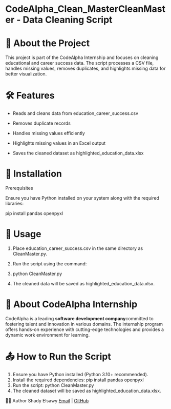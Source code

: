 # CodeAlpha_Clean_MasterCleanMaster - Data Cleaning Script

# 📌 About the Project

This project is part of the CodeAlpha Internship and focuses on cleaning educational and career success data. The script processes a CSV file, handles missing values, removes duplicates, and highlights missing data for better visualization.

# 🛠 Features

- Reads and cleans data from education_career_success.csv

- Removes duplicate records

- Handles missing values efficiently

- Highlights missing values in an Excel output

- Saves the cleaned dataset as highlighted_education_data.xlsx

# 🚀 Installation

Prerequisites

Ensure you have Python installed on your system along with the required libraries:

pip install pandas openpyxl

# 📂 Usage

1. Place education_career_success.csv in the same directory as CleanMaster.py.

2. Run the script using the command:

3. python CleanMaster.py

4. The cleaned data will be saved as highlighted_education_data.xlsx.

# 🔗 About CodeAlpha Internship

CodeAlpha is a leading **software development company**committed to fostering talent and innovation in various domains. The internship program offers hands-on experience with cutting-edge technologies and provides a dynamic work environment for learning.

# 📤 How to Run the Script
1. Ensure you have Python installed (Python 3.10+ recommended).
2. Install the required dependencies: pip install pandas openpyxl
3. Run the script: python CleanMaster.py
4. The cleaned dataset will be saved as highlighted_education_data.xlsx.

👨‍💻 Author
Shady Elsawy
[Email](shadyelsawy536@gmail.com) | [GitHub](https://github.com/Shadyelsawy536)
